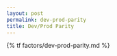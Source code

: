 ```yaml
---
layout: post
permalink: dev-prod-parity
title: Dev/Prod Parity
---
```


{% tf factors/dev-prod-parity.md %}
